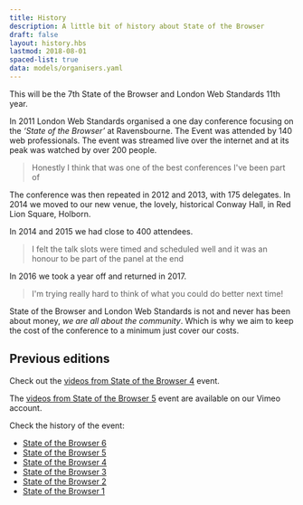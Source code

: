 ```yaml
---
title: History
description: A little bit of history about State of the Browser
draft: false
layout: history.hbs
lastmod: 2018-08-01
spaced-list: true
data: models/organisers.yaml
---
```


This will be the 7th State of the Browser and London Web Standards 11th year.

In 2011 London Web Standards organised a one day conference focusing on the _‘State of the Browser’_ at Ravensbourne. The Event was attended by 140 web professionals. The event was streamed live over the internet and at its peak was watched by over 200 people.

> Honestly I think that was one of the best conferences I've been part of

The conference was then repeated in 2012 and 2013, with 175 delegates. In 2014 we moved to our new venue, the lovely, historical Conway Hall, in Red Lion Square, Holborn.

In 2014 and 2015 we had close to 400 attendees.

> I felt the talk slots were timed and scheduled well and it was an honour to be part of the panel at the end

In 2016 we took a year off and returned in 2017.

> I'm trying really hard to think of what you could do better next time!

State of the Browser and London Web Standards is not and never has been about money, _we are all about the community_. Which is why we aim to keep the cost of the conference to a minimum just cover our costs.


## Previous editions

Check out the [videos from State of the Browser 4](http://browser.londonwebstandards.org/category/speakers/) event.

The [videos from State of the Browser 5](https://vimeo.com/search?q=SotB5) event are available on our Vimeo account.

Check the history of the event:

- [State of the Browser 6](https://2017.stateofthebrowser.com/)
- [State of the Browser 5](http://sotb2015.wpengine.com/)
- [State of the Browser 4](http://browser.londonwebstandards.org/)
- [State of the Browser 3](http://browser.londonwebstandards.org/2013/)
- [State of the Browser 2](http://browser.londonwebstandards.org/2012/)
- [State of the Browser 1](http://browser.londonwebstandards.org/2011/)
